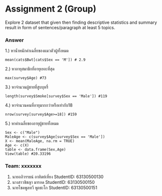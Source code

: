 # Assignment 2 (Group)
Explore 2 dataset that given then finding descriptive statistics and summary result in form of sentences/paragraph at least 5 topics.

### Answer

1.) หาน้ำหนักค่าเฉลี่ยของแมวตัวผู้ทั้งหมด
```{R}
mean(cats$Bwt[cats$Sex == 'M']) # 2.9
```
2.) หาอายุสมาชิกที่อายุเยอะที่สุด
```{R}
max(survey$Age) #73
```
3.) หาจำนวนผู้ชายที่สูบบุหรี่
```{R}
length(survey$Smoke[survey$Sex == 'Male']) #119
```
4.) หาจำนวนคนที่อายุมากกว่าหรือเท่ากับ18 
```{R}
nrow(survey[survey$Age>=18]) #159
```
5.) หาค่าเฉลี่ยของอายุผู้ชายทั้งหมด
```{R}
Sex <- c("Male")
MaleAge <- c(survey$Age[survey$Sex == 'Male'])
X <- mean(MaleAge, na.rm = TRUE)
Age <- c(X)
table <- data.frame(Sex,Age)
View(table) #20.33196

```


### Team: xxxxxxx

1. นายอภิวรรธน์ อาทิตย์เที่ยง     StudentID: 63130500130
2. นางสาวชิชญา มารอด          StudentID: 63130500150
3. นายโชคพูลทวี พูลชะโก        StudentID: 63130500151






